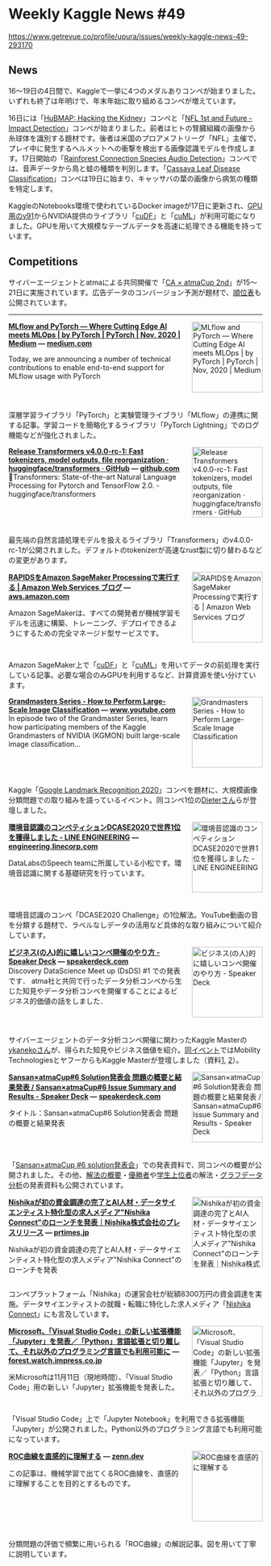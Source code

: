 # Weekly Kaggle News #49
https://www.getrevue.co/profile/upura/issues/weekly-kaggle-news-49-293170
<h3><h2>News</h2><p>16〜19日の4日間で、Kaggleで一挙に4つのメダルありコンペが始まりました。いずれも終了は年明けで、年末年始に取り組めるコンペが増えています。</p><p>16日には「<a href="https://www.kaggle.com/c/hubmap-kidney-segmentation/" target="_blank">HuBMAP: Hacking the Kidney</a>」コンペと「<a href="https://www.kaggle.com/c/nfl-impact-detection" target="_blank">NFL 1st and Future - Impact Detection</a>」コンペが始まりました。前者はヒトの腎臓組織の画像から糸球体を識別する題材です。後者は米国のプロアメフトリーグ「NFL」主催で、プレイ中に発生するヘルメットへの衝撃を検出する画像認識モデルを作成します。17日開始の「<a href="https://www.kaggle.com/c/rfcx-species-audio-detection" target="_blank">Rainforest Connection Species Audio Detection</a>」コンペでは、音声データから鳥と蛙の種類を判別します。「<a href="https://www.kaggle.com/c/cassava-leaf-disease-classification" target="_blank">Cassava Leaf Disease Classification</a>」コンペは19日に始まり、キャッサバの葉の画像から病気の種類を特定します。</p><p>KaggleのNotebooks環境で使われているDocker imageが17日に更新され、<a href="https://github.com/Kaggle/docker-python/releases/tag/c87ecab24a46ae164699eab2d5627a2a09fea4462dabf57c3034cd43c46c7cb8" target="_blank">GPU用のv91</a>からNVIDIA提供のライブラリ「<a href="https://github.com/rapidsai/cudf" target="_blank">cuDF</a>」と「<a href="https://github.com/rapidsai/cuml" target="_blank">cuML</a>」が利用可能になりました。GPUを用いて大規模なテーブルデータを高速に処理できる機能を持っています。</p><h2>Competitions</h2><p>サイバーエージェントとatmaによる共同開催で「<a href="https://atma.connpass.com/event/189613/?utm_campaign=Weekly%20Kaggle%20News&amp;utm_medium=email&amp;utm_source=Revue%20newsletter" target="_blank">CA × atmaCup 2nd</a>」が15〜21日に実施されています。広告データのコンバージョン予測が題材で、<a href="https://www.guruguru.science/competitions/12/leaderboard" target="_blank">順位表</a>も公開されています。</p></h3>
<hr>
<p>
<img width="140" height="140" alt="MLflow and PyTorch — Where Cutting Edge AI meets MLOps | by PyTorch | PyTorch | Nov, 2020 | Medium" style="float: right; margin-left: 20px; margin-bottom: 20px;" src="https://s3.amazonaws.com/revue/items/images/006/799/917/thumb/0*vV56iFRauUZI6qu3?1605328447" />
<strong style='display: block;'><a href="https://medium.com/pytorch/mlflow-and-pytorch-where-cutting-edge-ai-meets-mlops-1985cf8aa789?utm_campaign=Weekly%20Kaggle%20News&amp;utm_medium=email&amp;utm_source=Revue%20newsletter">MLflow and PyTorch — Where Cutting Edge AI meets MLOps | by PyTorch | PyTorch | Nov, 2020 | Medium</a> &mdash; <a href="https://medium.com/pytorch/mlflow-and-pytorch-where-cutting-edge-ai-meets-mlops-1985cf8aa789">medium.com</a></strong>
<p>Today, we are announcing a number of technical contributions to enable end-to-end support for MLflow usage with PyTorch</p>
</p>
<div style='clear: both;'></div>
<p><p>深層学習ライブラリ「PyTorch」と実験管理ライブラリ「MLflow」の連携に関する記事。学習コードを簡略化するライブラリ「PyTorch Lightning」でのログ機能などが強化されました。</p></p>
<p>
<img width="140" height="140" alt="Release Transformers v4.0.0-rc-1: Fast tokenizers, model outputs, file reorganization · huggingface/transformers · GitHub" style="float: right; margin-left: 20px; margin-bottom: 20px;" src="https://s3.amazonaws.com/revue/items/images/006/826/389/thumb/a16c4880-a501-11ea-9e8f-646cf611702e?1605843599" />
<strong style='display: block;'><a href="https://github.com/huggingface/transformers/releases/tag/v4.0.0-rc-1?utm_campaign=Weekly%20Kaggle%20News&amp;utm_medium=email&amp;utm_source=Revue%20newsletter">Release Transformers v4.0.0-rc-1: Fast tokenizers, model outputs, file reorganization · huggingface/transformers · GitHub</a> &mdash; <a href="https://github.com/huggingface/transformers/releases/tag/v4.0.0-rc-1">github.com</a></strong>
🤗Transformers: State-of-the-art Natural Language Processing for Pytorch and TensorFlow 2.0. - huggingface/transformers
</p>
<div style='clear: both;'></div>
<p><p>最先端の自然言語処理モデルを扱えるライブラリ「Transformers」のv4.0.0-rc-1が公開されました。デフォルトのtokenizerが高速なrust製に切り替わるなどの変更があります。</p></p>
<p>
<img width="140" height="140" alt="RAPIDSをAmazon SageMaker Processingで実行する | Amazon Web Services ブログ" style="float: right; margin-left: 20px; margin-bottom: 20px;" src="https://s3.amazonaws.com/revue/items/images/006/805/993/thumb/sagemaker-featured-image-1024x512.png?1605500202" />
<strong style='display: block;'><a href="https://aws.amazon.com/jp/blogs/news/rapids-on-amazon-sagemaker-processing/?utm_campaign=Weekly%20Kaggle%20News&amp;utm_medium=email&amp;utm_source=Revue%20newsletter">RAPIDSをAmazon SageMaker Processingで実行する | Amazon Web Services ブログ</a> &mdash; <a href="https://aws.amazon.com/jp/blogs/news/rapids-on-amazon-sagemaker-processing/">aws.amazon.com</a></strong>
<p>Amazon SageMakerは、すべての開発者が機械学習モデルを迅速に構築、トレーニング、デプロイできるようにするための完全マネージド型サービスです。</p>
</p>
<div style='clear: both;'></div>
<p><p>Amazon SageMaker上で「<a href="https://github.com/rapidsai/cudf" target="_blank">cuDF</a>」と「<a href="https://github.com/rapidsai/cuml" target="_blank">cuML</a>」を用いてデータの前処理を実行している記事。必要な場合のみGPUを利用するなど、計算資源を使い分けています。</p></p>
<p>
<img width="140" height="140" alt="Grandmasters Series - How to Perform Large-Scale Image Classification" style="float: right; margin-left: 20px; margin-bottom: 20px;" src="https://s3.amazonaws.com/revue/items/images/006/799/916/thumb/maxresdefault.jpg?1605328425" />
<strong style='display: block;'><a href="https://www.youtube.com/watch?feature=youtu.be&amp;utm_campaign=Weekly%20Kaggle%20News&amp;utm_medium=email&amp;utm_source=Revue%20newsletter&amp;v=VxNDH6qLZ_Q">Grandmasters Series - How to Perform Large-Scale Image Classification</a> &mdash; <a href="https://www.youtube.com/watch?v=VxNDH6qLZ_Q&amp;feature=youtu.be">www.youtube.com</a></strong>
In episode two of the Grandmaster Series, learn how participating members of the Kaggle Grandmasters of NVIDIA (KGMON) built large-scale image classification...
</p>
<div style='clear: both;'></div>
<p><p>Kaggle「<a href="https://www.kaggle.com/c/landmark-recognition-2020" target="_blank">Google Landmark Recognition 2020</a>」コンペを題材に、大規模画像分類問題での取り組みを語っているイベント。同コンペ1位の<a href="https://www.kaggle.com/christofhenkel" target="_blank">Dieterさん</a>らが登壇しました。</p></p>
<p>
<img width="140" height="140" alt="環境音認識のコンペティションDCASE2020で世界1位を獲得しました - LINE ENGINEERING" style="float: right; margin-left: 20px; margin-bottom: 20px;" src="https://s3.amazonaws.com/revue/items/images/006/825/527/thumb/wav2-1024x221.png?1605818897" />
<strong style='display: block;'><a href="https://engineering.linecorp.com/ja/blog/dcase2020-challenge/?utm_campaign=Weekly%20Kaggle%20News&amp;utm_medium=email&amp;utm_source=Revue%20newsletter">環境音認識のコンペティションDCASE2020で世界1位を獲得しました - LINE ENGINEERING</a> &mdash; <a href="https://engineering.linecorp.com/ja/blog/dcase2020-challenge/">engineering.linecorp.com</a></strong>
<p>DataLabsのSpeech teamに所属している小松です。環境音認識に関する基礎研究を行っています。</p>
</p>
<div style='clear: both;'></div>
<p><p>環境音認識のコンペ「DCASE2020 Challenge」の1位解法。YouTube動画の音を分類する題材で、ラベルなしデータの活用など具体的な取り組みについて紹介しています。</p></p>
<p>
<img width="140" height="140" alt="ビジネス(の人)的に嬉しいコンペ開催のやり方 - Speaker Deck" style="float: right; margin-left: 20px; margin-bottom: 20px;" src="https://s3.amazonaws.com/revue/items/images/006/797/418/thumb/slide_0.jpg?1605283113" />
<strong style='display: block;'><a href="https://speakerdeck.com/ykaneko1992/bizinesu-falseren-de-nixi-siikonpekai-cui-falseyarifang?utm_campaign=Weekly%20Kaggle%20News&amp;utm_medium=email&amp;utm_source=Revue%20newsletter">ビジネス(の人)的に嬉しいコンペ開催のやり方 - Speaker Deck</a> &mdash; <a href="https://speakerdeck.com/ykaneko1992/bizinesu-falseren-de-nixi-siikonpekai-cui-falseyarifang">speakerdeck.com</a></strong>
Discovery DataScience Meet up (DsDS) #1 での発表です．
atma社と共同で行ったデータ分析コンペから生じた知見やデータ分析コンペを開催することによるビジネス的価値の話をしました．
</p>
<div style='clear: both;'></div>
<p><p>サイバーエージェントのデータ分析コンペ開催に関わったKaggle Masterの<a href="https://www.kaggle.com/ykaneko1992" target="_blank">ykanekoさん</a>が、得られた知見やビジネス価値を紹介。<a href="https://scramble.connpass.com/event/191304/" target="_blank">同イベント</a>ではMobility TechnologiesとヤフーからもKaggle Masterが登壇しました（資料<a href="https://speakerdeck.com/shimacos/jie-ju-kaggletutehe-wode-rarerufalse" target="_blank">1</a>, <a href="https://speakerdeck.com/mrkmakr/shi-wu-ctryu-ce-toji-jie-xue-xi-konpefalsebi-jiao" target="_blank">2</a>）。</p></p>
<p>
<img width="140" height="140" alt="Sansan×atmaCup#6 Solution発表会 問題の概要と結果発表 / Sansan×atmaCup#6 Issue Summary and Results - Speaker Deck" style="float: right; margin-left: 20px; margin-bottom: 20px;" src="https://s3.amazonaws.com/revue/items/images/006/825/462/thumb/slide_0.jpg?1605817819" />
<strong style='display: block;'><a href="https://speakerdeck.com/sansandsoc/sansanxatmacup-number-6-issue-summary-and-results?utm_campaign=Weekly%20Kaggle%20News&amp;utm_medium=email&amp;utm_source=Revue%20newsletter">Sansan×atmaCup#6 Solution発表会 問題の概要と結果発表 / Sansan×atmaCup#6 Issue Summary and Results - Speaker Deck</a> &mdash; <a href="https://speakerdeck.com/sansandsoc/sansanxatmacup-number-6-issue-summary-and-results">speakerdeck.com</a></strong>
<p>タイトル：Sansan×atmaCup#6 Solution発表会 問題の概要と結果発表</p>
</p>
<div style='clear: both;'></div>
<p><p>「<a href="https://sansan.connpass.com/event/193901/" target="_blank">Sansan×atmaCup #6 solution発表会</a>」での発表資料で、同コンペの概要が公開されました。その他、<a href="https://speakerdeck.com/sansandsoc/sansanxatmacup-number-6-solution-summary" target="_blank">解法の概要</a>・<a href="https://speakerdeck.com/sansandsoc/sansanxatmacup-number-6-1st-place-solution" target="_blank">優勝者</a>や<a href="https://speakerdeck.com/sansandsoc/sansanxatmacup-number-6-solution" target="_blank">学生上位者</a>の解法・<a href="https://speakerdeck.com/sansandsoc/overview-of-graph-data-analysis-and-dsoc-initiatives" target="_blank">グラフデータ分析</a>の発表資料も公開されています。</p></p>
<p>
<img width="140" height="140" alt="Nishikaが初の資金調達の完了とAI人材・データサイエンティスト特化型の求人メディア&quot;Nishika Connect&quot;のローンチを発表｜Nishika株式会社のプレスリリース" style="float: right; margin-left: 20px; margin-bottom: 20px;" src="https://s3.amazonaws.com/revue/items/images/006/797/431/thumb/d52152-10-163596-3.jpg?1605283153" />
<strong style='display: block;'><a href="https://prtimes.jp/main/html/rd/p/000000010.000052152.html?utm_campaign=Weekly%20Kaggle%20News&amp;utm_medium=email&amp;utm_source=Revue%20newsletter">Nishikaが初の資金調達の完了とAI人材・データサイエンティスト特化型の求人メディア&quot;Nishika Connect&quot;のローンチを発表｜Nishika株式会社のプレスリリース</a> &mdash; <a href="https://prtimes.jp/main/html/rd/p/000000010.000052152.html">prtimes.jp</a></strong>
<p>Nishikaが初の資金調達の完了とAI人材・データサイエンティスト特化型の求人メディア"Nishika Connect"のローンチを発表</p>
</p>
<div style='clear: both;'></div>
<p><p>コンペプラットフォーム「Nishika」の運営会社が総額8300万円の資金調達を実施。データサイエンティストの就職・転職に特化した求人メディア「<a href="https://connect.nishika.com/" target="_blank">Nishika Connect</a>」にも言及しています。</p></p>
<p>
<img width="140" height="140" alt="Microsoft、「Visual Studio Code」の新しい拡張機能「Jupyter」を発表／「Python」言語拡張と切り離して、それ以外のプログラミング言語でも利用可能に" style="float: right; margin-left: 20px; margin-bottom: 20px;" src="https://s3.amazonaws.com/revue/items/images/006/818/527/thumb/image1.jpg?1605708372" />
<strong style='display: block;'><a href="https://forest.watch.impress.co.jp/docs/news/1289446.html?utm_campaign=Weekly%20Kaggle%20News&amp;utm_medium=email&amp;utm_source=Revue%20newsletter">Microsoft、「Visual Studio Code」の新しい拡張機能「Jupyter」を発表／「Python」言語拡張と切り離して、それ以外のプログラミング言語でも利用可能に</a> &mdash; <a href="https://forest.watch.impress.co.jp/docs/news/1289446.html">forest.watch.impress.co.jp</a></strong>
<p>米Microsoftは11月11日（現地時間）、「Visual Studio Code」用の新しい「Jupyter」拡張機能を発表した。</p>
</p>
<div style='clear: both;'></div>
<p><p>「Visual Studio Code」上で「Jupyter Notebook」を利用できる拡張機能「Jupyter」が公開されました。Python以外のプログラミング言語でも利用可能になっています。</p></p>
<p>
<img width="140" height="140" alt="ROC曲線を直感的に理解する" style="float: right; margin-left: 20px; margin-bottom: 20px;" src="https://s3.amazonaws.com/revue/items/images/006/825/504/thumb/ogp-base_mrsu7s.png?1605818386" />
<strong style='display: block;'><a href="https://zenn.dev/jackthekaggler/articles/64b4e32cce7d34022ae3?utm_campaign=Weekly%20Kaggle%20News&amp;utm_medium=email&amp;utm_source=Revue%20newsletter">ROC曲線を直感的に理解する</a> &mdash; <a href="https://zenn.dev/jackthekaggler/articles/64b4e32cce7d34022ae3">zenn.dev</a></strong>
<p>この記事は、機械学習で出てくるROC曲線を、直感的に理解することを目的とするものです。</p>
</p>
<div style='clear: both;'></div>
<p><p>分類問題の評価で頻繁に用いられる「ROC曲線」の解説記事。図を用いて丁寧に説明しています。</p></p>
